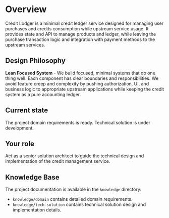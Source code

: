 # Overview

Credit Lodger is a minimal credit ledger service designed for managing user purchases and credits consumption while upstream service usage. It provides state and API to manage products and ledger, while leaving the purchase transaction logic and integration with payment methods to the upstream services.

## Design Philosophy

**Lean Focused System** - We build focused, minimal systems that do one thing well. Each component has clear boundaries and responsibilities. We avoid feature creep and complexity by pushing authorization, UI, and business logic to appropriate upstream applications while keeping the credit system as a pure accounting ledger.

## Current state

The project domain requirements is ready. Technical solution is under development.

## Your role

Act as a senior solution architect to guide the technical design and implementation of the credit management service.

## Knowledge Base

The project documentation is available in the `knowledge` directory:
- `knowledge/domain` contains detailed domain requirements.
- `knowledge/tech-solution` contains technical solution design and implementation details.
